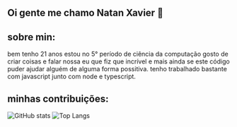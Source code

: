 ## Oi gente me chamo Natan Xavier 👋

## sobre min:
  bem tenho 21 anos estou no 5° período de ciência da computação gosto de criar coisas e falar nossa eu que fiz que incrível e mais ainda se este código puder ajudar alguém de alguma forma possitiva. tenho trabalhado bastante com javascript junto com node e typescript.
  
## minhas contribuições:

![GitHub stats](https://github-readme-stats.vercel.app/api?username=natan-xav2019&show_icons=true&theme=tokyonight) ![Top Langs](https://github-readme-stats.vercel.app/api/top-langs/?username=natan-xav2019&theme=tokyonight)
